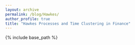 ```yaml
---
layout: archive
permalink: /blog/Hawkes/
author_profile: true
title: "Hawkes Processes and Time Clustering in Finance"
---
```


{% include base_path %}

<!-- write article here -->
<!-- <embed src="Hawkes_Processes.pdf" type="application/pdf"> -->